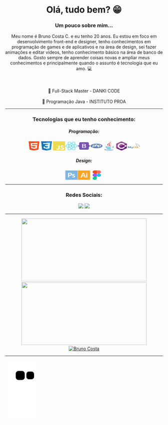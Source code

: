<div align="center">
<h1> Olá, tudo bem? 😁</h1>     

<h3>Um pouco sobre mim...</h3>
Meu nome é Bruno Costa C. e eu tenho 20 anos. Eu estou em foco em desenvolvimento front-end e designer, tenho conhecimentos em programação de games e de aplicativos e na área de design, sei fazer animações e editar vídeos, tenho conhecimento básico na área de banco de dados. Gosto sempre de aprender coisas novas e ampliar meus conhecimentos e principalmente quando o assunto é tecnologia que eu amo. 💻

<br />
<br />
<br />

🎲 Full-Stack Master - DANKI CODE
<br />  
🌱 Programação Java - INSTITUTO PROA
  
</div>

<hr />
  
<!--Habilidades-->
 
<h3 align="center">Tecnologias que eu tenho conhecimento:</h3> 
 
<h5 align="center">Programação:</h5>

<div align="center">
<img alt="HTML5" height="30" width="40" src="https://github.com/devicons/devicon/blob/master/icons/html5/html5-original.svg"><img alt="CSS3" height="30" width="40" src="https://github.com/devicons/devicon/blob/master/icons/css3/css3-original.svg"><img alt="Js" height="30" width="40" src="https://github.com/devicons/devicon/blob/master/icons/javascript/javascript-plain.svg"><img alt="ReactJS" height="30" width="40" src="https://github.com/devicons/devicon/blob/master/icons/react/react-original.svg"><img alt="Bootstrap" height="30" width="40" src="https://github.com/devicons/devicon/blob/master/icons/bootstrap/bootstrap-plain.svg"><img alt="PHP" height="30" width="40" src="https://github.com/devicons/devicon/blob/master/icons/php/php-plain.svg"><img alt="JAVA" height="30" width="40" src="https://github.com/devicons/devicon/blob/master/icons/java/java-original.svg"><img alt="Csharp" height="30" width="40" src="https://github.com/devicons/devicon/blob/master/icons/csharp/csharp-original.svg"><img alt="Mysql" height="30" width="40" src="https://github.com/devicons/devicon/blob/master/icons/mysql/mysql-original-wordmark.svg">
</div>
  
<h5 align="center">Design:</h5>
  
<div align="center">
<img align="center" alt="Photoshop" height="30" width="40" src="https://github.com/devicons/devicon/blob/master/icons/photoshop/photoshop-plain.svg"><img align="center" alt="Illustrator" height="30" width="40" src="https://github.com/devicons/devicon/blob/master/icons/illustrator/illustrator-plain.svg"><img align="center" alt="Figma" height="30" width="40" src="https://github.com/devicons/devicon/blob/master/icons/figma/figma-original.svg">
</div>

<hr />
 
<!--Redes Sociais-->
<h3 align="center">Redes Sociais:</h3>
 
<div align="center"> 
<a href="https://www.linkedin.com/in/bruno-costa-a643621b2/" target="_blank"><img src="https://img.shields.io/badge/LinkedIn-0077B5?style=for-the-badge&logo=linkedin&logoColor=white" target="_blank"></a> 
<a href = "mailto:bruno_costa12@hotmail.com"><img src="https://img.shields.io/badge/-Gmail-%23333?style=for-the-badge&logo=gmail&logoColor=white" target="_blank"></a>
</div> 

<hr />
 
<!--Tables do Github-->

<div align="center">
<a href="https://github.com/ihyperbr">
<img height="200em" width="400em" = src = "https://github-readme-stats.vercel.app/api/top-langs/?username=ihyperbr&theme=discord_old_blurple&layout=compact"/>  
<img height="200em" width="400em" = src="https://github-readme-stats.vercel.app/api?username=ihyperbr&show_icons=true&theme=discord_old_blurple&include_all_commits=true&count_private=true"/>
</div>
 
<div align="center">
<img src="https://komarev.com/ghpvc/?username=ihyperbr&color=blue" alt="Bruno Costa" />
</div>
 
<hr />
 
![Snake animation](https://github.com/ihyperbr/ihyperbr/blob/output/github-contribution-grid-snake.svg)
